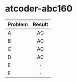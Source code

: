 # atcoder-abc160

| Problem | Result |
| :--- | :---: |
| A | AC |
| B | AC |
| C | AC |
| D | AC |
| E | - |
| F | - |